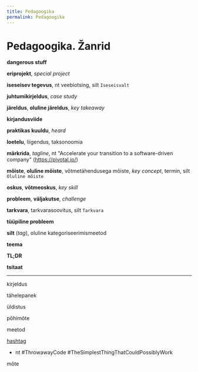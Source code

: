 ```yaml
---
title: Pedagoogika
permalink: Pedagoogika
---
```


# Pedagoogika. Žanrid

__dangerous stuff__

__eriprojekt__, _special project_

__iseseisev tegevus__, nt veebiotsing, silt `Iseseisvalt`

__juhtumikirjeldus__, _case study_

__järeldus__, __oluline järeldus__, _key takeaway_

__kirjandusviide__

__praktikas kuuldu__, _heard_

__loetelu__, liigendus, taksonoomia

__märkrida__, _tagline_, nt "Accelerate your transition to a software-driven company" (https://pivotal.io/) 

__mõiste__, __oluline mõiste__, võtmetähendusega mõiste, _key concept_, termin, silt `Oluline mõiste`

__oskus__, __võtmeoskus__, _key skill_

__probleem__, __väljakutse__, _challenge_

__tarkvara__, tarkvarasoovitus, silt `Tarkvara`

__tüüpiline probleem__

__silt__ (_tag_), oluline kategoriseerimismeetod

__teema__

__TL;DR__

__tsitaat__


- - -

kirjeldus

tähelepanek

üldistus

põhimõte

meetod

[hashtag](https://en.wikipedia.org/wiki/Hashtag)
  - nt #ThrowawayCode #TheSimplestThingThatCouldPossiblyWork

mõte